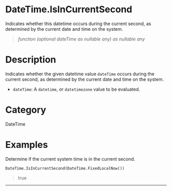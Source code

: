 ﻿# DateTime.IsInCurrentSecond
Indicates whether this datetime occurs during the current second, as determined by the current date and time on the system.
> _function (optional dateTime as nullable any) as nullable any_
# Description 
Indicates whether the given datetime value <code>dateTime</code> occurs during the current second, as determined by the current date and time on the system.
      <ul>
      <li><code>dateTime</code>: A <code>datetime</code>, or <code>datetimezone</code> value to be evaluated.</li>
      </ul>
# Category 
DateTime
# Examples 
Determine if the current system time is in the current second.
```
DateTime.IsInCurrentSecond(DateTime.FixedLocalNow())
```
> true
***
